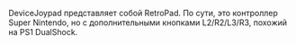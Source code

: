 DeviceJoypad представляет собой RetroPad. По сути, это контроллер Super Nintendo, но с дополнительными кнопками L2/R2/L3/R3, похожий на PS1 DualShock.